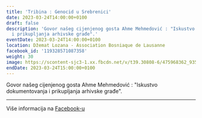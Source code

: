 ```yaml
---
title: 'Tribina : Genocid u Srebrenici'
date: 2023-03-24T14:00:00+0100
draft: false
description: 'Govor našeg cijenjenog gosta Ahme Mehmedović : "Iskustvo dokumentovanja
  i prikupljanja arhivske građe".'
eventDate: 2023-03-24T14:00:00+0100
location: Džemat Lozana - Association Bosniaque de Lausanne
facebook_id: '119328571087358'
weight: 30
image: https://scontent-sjc3-1.xx.fbcdn.net/v/t39.30808-6/475968362_935496025377664_1254503329331924344_n.jpg?_nc_cat=109&ccb=1-7&_nc_sid=9e60e4&_nc_eui2=AeEtZyMoUn-_HjJSg_I8u4dobA8NjYqTBQFsDw2NipMFAeKPoRbmxEZ73Xn1iLY_rX3AeZRKchQPmh-BEPnUKras&_nc_ohc=ITpaGE-IBbAQ7kNvwFP4rzb&_nc_oc=Adl-kkOLJbhF3doYVxp6tz0idsU-0xa2DEswQkKlF1pVcfzXU9fH_wnqaK1aFcX_q_E&_nc_zt=23&_nc_ht=scontent-sjc3-1.xx&edm=ABTKTjYEAAAA&_nc_gid=fb0JfUf02COROJXvH03rpw&oh=00_AfE5wQwQfuD9Z7BIs1OJ1GCWXihZXQeVizJ_3y8g_TgNeg&oe=681605C7
endDate: 2023-03-24T15:00:00+0100
---
```


Govor našeg cijenjenog gosta Ahme Mehmedović : "Iskustvo dokumentovanja i prikupljanja arhivske građe".

---

Više informacija na [Facebook-u](https://facebook.com/events/119328571087358)